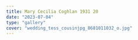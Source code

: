 ```yaml
---
title: Mary Cecilia Coghlan 1931 20
date: "2023-07-04"
type: "gallery"
cover: "wedding_tess_cousinjpg_8681011032_o.jpg"
---
```

